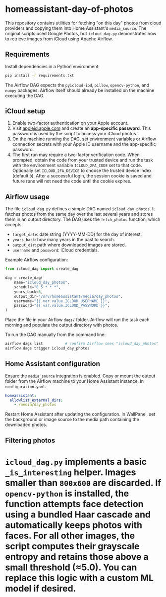 # homeassistant-day-of-photos

This repository contains utilities for fetching "on this day" photos from
cloud providers and copying them into Home Assistant's `media_source`. The
original scripts used Google Photos, but `icloud_dag.py` demonstrates how to
retrieve images from iCloud using Apache Airflow.

## Requirements

Install dependencies in a Python environment:

```bash
pip install -r requirements.txt
```

The Airflow DAG expects the `pyicloud-ipd`, `pillow`, `opencv-python`, and
`numpy` packages. Airflow itself should already be installed on the machine
executing the DAG.


## iCloud setup

1. Enable two-factor authentication on your Apple account.
2. Visit [appleid.apple.com](https://appleid.apple.com/) and create an
   **app-specific password**. This password is used by the script to access
your iCloud photos.
3. On the machine running the DAG, set environment variables or Airflow
   connection secrets with your Apple ID username and the app-specific
   password.
4. The first run may require a two-factor verification code. When prompted,
   obtain the code from your trusted device and run the task with the
   environment variable `ICLOUD_2FA_CODE` set to that code. Optionally set
   `ICLOUD_2FA_DEVICE` to choose the trusted device index (default `0`). After a
   successful login, the session cookie is saved and future runs will not need
   the code until the cookie expires.


## Airflow usage

The file `icloud_dag.py` defines a simple DAG named `icloud_day_photos`. It
fetches photos from the same day over the last several years and stores them in
an output directory. The DAG uses the `fetch_photos` function, which accepts:

- `target_date`: date string (YYYY-MM-DD) for the day of interest.
- `years_back`: how many years in the past to search.
- `output_dir`: path where downloaded images are stored.
- `username` and `password`: iCloud credentials.

Example Airflow configuration:

```python
from icloud_dag import create_dag

dag = create_dag(
    name="icloud_day_photos",
    schedule="0 5 * * *",
    years_back=5,
    output_dir="/srv/homeassistant/media/day_photos",
    username="{{ var.value.ICLOUD_USERNAME }}",
    password="{{ var.value.ICLOUD_PASSWORD }}",
)
```

Place the file in your Airflow `dags/` folder. Airflow will run the task each
morning and populate the output directory with photos.

To run the DAG manually from the command line:

```bash
airflow dags list          # confirm Airflow sees "icloud_day_photos"
airflow dags trigger icloud_day_photos
```
## Home Assistant configuration

Ensure the `media_source` integration is enabled. Copy or mount the output
folder from the Airflow machine to your Home Assistant instance. In `configuration.yaml`:

```yaml
homeassistant:
  allowlist_external_dirs:
    - /media/day_photos
```

Restart Home Assistant after updating the configuration. In WallPanel, set the
background or image source to the media path containing the downloaded photos.

## Filtering photos

`icloud_dag.py` implements a basic `_is_interesting` helper. Images smaller than
`800x600` are discarded. If `opencv-python` is installed, the function attempts
face detection using a bundled Haar cascade and automatically keeps photos with
faces. For all other images, the script computes their grayscale entropy and
retains those above a small threshold (≈5.0). You can replace this logic with a
custom ML model if desired.
=======

